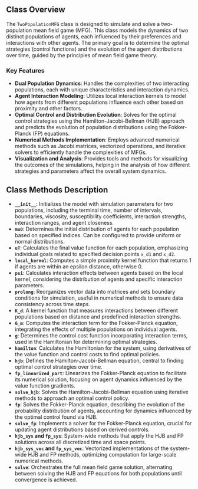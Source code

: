  ## Class Overview
The `TwoPopulationMFG` class is designed to simulate and solve a two-population mean field game (MFG). This class models the dynamics of two distinct populations of agents, each influenced by their preferences and interactions with other agents. The primary goal is to determine the optimal strategies (control functions) and the evolution of the agent distributions over time, guided by the principles of mean field game theory.

### Key Features
- **Dual Population Dynamics**: Handles the complexities of two interacting populations, each with unique characteristics and interaction dynamics.
- **Agent Interaction Modeling**: Utilizes local interaction kernels to model how agents from different populations influence each other based on proximity and other factors.
- **Optimal Control and Distribution Evolution**: Solves for the optimal control strategies using the Hamilton-Jacobi-Bellman (HJB) approach and predicts the evolution of population distributions using the Fokker-Planck (FP) equations.
- **Numerical Methods Implementation**: Employs advanced numerical methods such as Jacobi matrices, vectorized operations, and iterative solvers to efficiently handle the complexities of MFGs.
- **Visualization and Analysis**: Provides tools and methods for visualizing the outcomes of the simulations, helping in the analysis of how different strategies and parameters affect the overall system dynamics.


## Class Methods Description
- **`__init__`**: Initializes the model with simulation parameters for two populations, including the terminal time, number of intervals, boundaries, viscosity, susceptibility coefficients, interaction strengths, interaction ranges, and agent closeness.
- **`mu0`**: Determines the initial distribution of agents for each population based on specified indices. Can be configured to provide uniform or normal distributions.
- **`uT`**: Calculates the final value function for each population, emphasizing individual goals related to specified decision points `x_d1` and `x_d2`.
- **`local_kernel`**: Computes a simple proximity kernel function that returns 1 if agents are within an epsilon distance, otherwise 0.
- **`psi`**: Calculates interaction effects between agents based on the local kernel, considering the distribution of agents and specific interaction parameters.
- **`prolong`**: Reorganizes vector data into matrices and sets boundary conditions for simulation, useful in numerical methods to ensure data consistency across time steps.
- **`K_d`**: A kernel function that measures interactions between different populations based on distance and predefined interaction strengths.
- **`G_m`**: Computes the interaction term for the Fokker-Planck equation, integrating the effects of multiple populations on individual agents.
- **`g`**: Determines the control cost function incorporating interaction terms, used in the Hamiltonian for determining optimal strategies.
- **`hamilton`**: Calculates the Hamiltonian for the system, using derivatives of the value function and control costs to find optimal policies.
- **`hjb`**: Defines the Hamilton-Jacobi-Bellman equation, central to finding optimal control strategies over time.
- **`fp_linearized_part`**: Linearizes the Fokker-Planck equation to facilitate its numerical solution, focusing on agent dynamics influenced by the value function gradients.
- **`solve_hjb`**: Solves the Hamilton-Jacobi-Bellman equation using iterative methods to approach an optimal control policy.
- **`fp`**: Solves the Fokker-Planck equation, describing the evolution of the probability distribution of agents, accounting for dynamics influenced by the optimal control found via HJB.
- **`solve_fp`**: Implements a solver for the Fokker-Planck equation, crucial for updating agent distributions based on derived controls.
- **`hjb_sys` and `fp_sys`**: System-wide methods that apply the HJB and FP solutions across all discretized time and space points.
- **`hjb_sys_vec` and `fp_sys_vec`**: Vectorized implementations of the system-wide HJB and FP methods, optimizing computation for large-scale numerical methods.
- **`solve`**: Orchestrates the full mean field game solution, alternating between solving the HJB and FP equations for both populations until convergence is achieved.